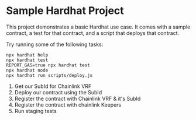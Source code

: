 # Sample Hardhat Project

This project demonstrates a basic Hardhat use case. It comes with a sample contract, a test for that contract, and a script that deploys that contract.

Try running some of the following tasks:

```shell
npx hardhat help
npx hardhat test
REPORT_GAS=true npx hardhat test
npx hardhat node
npx hardhat run scripts/deploy.js
```

1. Get our SubId for Chainlink VRF
2. Deploy our contract using the SubId
3. Register the contract with Chainlink VRF & it's SubId
4. Register the contract with chainlink Keepers
5. Run staging tests
